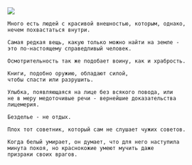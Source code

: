 <!--2017-01-07 19:35:21-->
<img src="/posts/Подборка цитат и афоризмов/im/kuper.jpg">

    Много есть людей с красивой внешностью, которым, однако, 
    нечем похвастаться внутри.

>

    Самая редкая вещь, какую только можно найти на земле - 
    это по-настоящему справедливый человек.

>

    Осмотрительность так же подобает воину, как и храбрость.

>

    Книги, подобно оружию, обладают силой, 
    чтобы спасти или разрушить.

>

    Улыбка, появляющаяся на лице без всякого повода, или 
    не в меру медоточивые речи - вернейшие доказательства 
    лицемерия.

>

    Безделье - не отдых.

>

    Плох тот советник, который сам не слушает чужих советов.

>

    Когда белый умирает, он думает, что для него наступила 
    минута покоя, но краснокожие умеют мучить даже 
    призраки своих врагов.